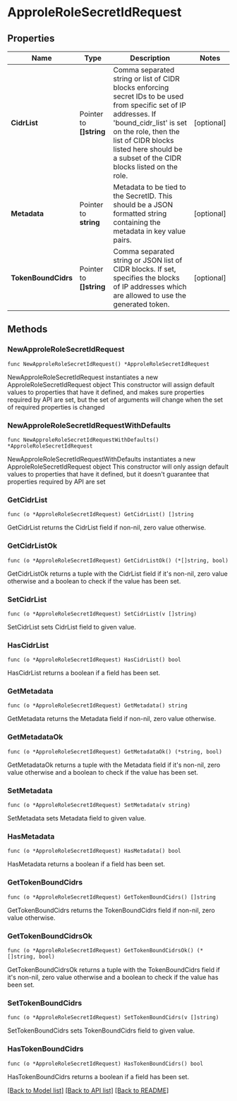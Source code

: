 # ApproleRoleSecretIdRequest

## Properties

Name | Type | Description | Notes
------------ | ------------- | ------------- | -------------
**CidrList** | Pointer to **[]string** | Comma separated string or list of CIDR blocks enforcing secret IDs to be used from specific set of IP addresses. If &#39;bound_cidr_list&#39; is set on the role, then the list of CIDR blocks listed here should be a subset of the CIDR blocks listed on the role. | [optional] 
**Metadata** | Pointer to **string** | Metadata to be tied to the SecretID. This should be a JSON formatted string containing the metadata in key value pairs. | [optional] 
**TokenBoundCidrs** | Pointer to **[]string** | Comma separated string or JSON list of CIDR blocks. If set, specifies the blocks of IP addresses which are allowed to use the generated token. | [optional] 

## Methods

### NewApproleRoleSecretIdRequest

`func NewApproleRoleSecretIdRequest() *ApproleRoleSecretIdRequest`

NewApproleRoleSecretIdRequest instantiates a new ApproleRoleSecretIdRequest object
This constructor will assign default values to properties that have it defined,
and makes sure properties required by API are set, but the set of arguments
will change when the set of required properties is changed

### NewApproleRoleSecretIdRequestWithDefaults

`func NewApproleRoleSecretIdRequestWithDefaults() *ApproleRoleSecretIdRequest`

NewApproleRoleSecretIdRequestWithDefaults instantiates a new ApproleRoleSecretIdRequest object
This constructor will only assign default values to properties that have it defined,
but it doesn't guarantee that properties required by API are set

### GetCidrList

`func (o *ApproleRoleSecretIdRequest) GetCidrList() []string`

GetCidrList returns the CidrList field if non-nil, zero value otherwise.

### GetCidrListOk

`func (o *ApproleRoleSecretIdRequest) GetCidrListOk() (*[]string, bool)`

GetCidrListOk returns a tuple with the CidrList field if it's non-nil, zero value otherwise
and a boolean to check if the value has been set.

### SetCidrList

`func (o *ApproleRoleSecretIdRequest) SetCidrList(v []string)`

SetCidrList sets CidrList field to given value.

### HasCidrList

`func (o *ApproleRoleSecretIdRequest) HasCidrList() bool`

HasCidrList returns a boolean if a field has been set.

### GetMetadata

`func (o *ApproleRoleSecretIdRequest) GetMetadata() string`

GetMetadata returns the Metadata field if non-nil, zero value otherwise.

### GetMetadataOk

`func (o *ApproleRoleSecretIdRequest) GetMetadataOk() (*string, bool)`

GetMetadataOk returns a tuple with the Metadata field if it's non-nil, zero value otherwise
and a boolean to check if the value has been set.

### SetMetadata

`func (o *ApproleRoleSecretIdRequest) SetMetadata(v string)`

SetMetadata sets Metadata field to given value.

### HasMetadata

`func (o *ApproleRoleSecretIdRequest) HasMetadata() bool`

HasMetadata returns a boolean if a field has been set.

### GetTokenBoundCidrs

`func (o *ApproleRoleSecretIdRequest) GetTokenBoundCidrs() []string`

GetTokenBoundCidrs returns the TokenBoundCidrs field if non-nil, zero value otherwise.

### GetTokenBoundCidrsOk

`func (o *ApproleRoleSecretIdRequest) GetTokenBoundCidrsOk() (*[]string, bool)`

GetTokenBoundCidrsOk returns a tuple with the TokenBoundCidrs field if it's non-nil, zero value otherwise
and a boolean to check if the value has been set.

### SetTokenBoundCidrs

`func (o *ApproleRoleSecretIdRequest) SetTokenBoundCidrs(v []string)`

SetTokenBoundCidrs sets TokenBoundCidrs field to given value.

### HasTokenBoundCidrs

`func (o *ApproleRoleSecretIdRequest) HasTokenBoundCidrs() bool`

HasTokenBoundCidrs returns a boolean if a field has been set.


[[Back to Model list]](../README.md#documentation-for-models) [[Back to API list]](../README.md#documentation-for-api-endpoints) [[Back to README]](../README.md)


